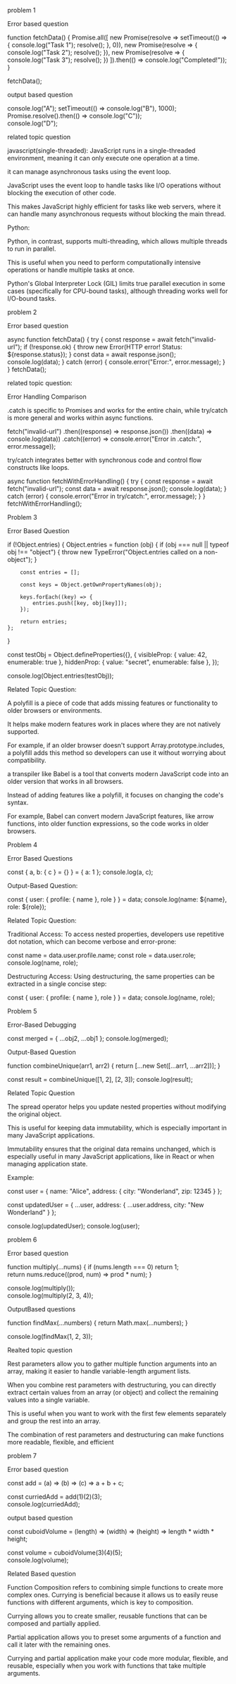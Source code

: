 problem 1

Error based question

function fetchData() {
    Promise.all([
        new Promise(resolve => setTimeout(() => { console.log("Task 1"); resolve(); }, 0)),
        new Promise(resolve => { console.log("Task 2"); resolve(); }),
        new Promise(resolve => { console.log("Task 3"); resolve(); })
    ]).then(() => console.log("Completed!"));
}

fetchData();


output based question

console.log("A");
setTimeout(() => console.log("B"), 1000);  
Promise.resolve().then(() => console.log("C"));  
console.log("D");


related topic question

javascript(single-threaded):
JavaScript runs in a single-threaded environment, meaning it can only execute one operation at a time. 

it can manage asynchronous tasks using the event loop.

JavaScript uses the event loop to handle tasks like I/O operations without blocking the execution of other code.

This makes JavaScript highly efficient for tasks like web servers, where it can handle many asynchronous requests without blocking the main thread.

Python:

Python, in contrast, supports multi-threading, which allows multiple threads to run in parallel.

This is useful when you need to perform computationally intensive operations or handle multiple tasks at once. 

Python's Global Interpreter Lock (GIL) limits true parallel execution in some cases (specifically for CPU-bound tasks), 
although threading works well for I/O-bound tasks.





problem 2

Error based question

async function fetchData() {
    try {
        const response = await fetch("invalid-url");
        if (!response.ok) {
            throw new Error(HTTP error! Status: ${response.status});
        }
        const data = await response.json();
        console.log(data);
    } catch (error) {
        console.error("Error:", error.message);
    }
}
fetchData();




related topic question:

Error Handling Comparison


.catch is specific to Promises and works for the entire chain, while try/catch is more general and works within async functions.


fetch("invalid-url")
    .then((response) => response.json())
    .then((data) => console.log(data))
    .catch((error) => console.error("Error in .catch:", error.message));



try/catch integrates better with synchronous code and control flow constructs like loops.

async function fetchWithErrorHandling() {
    try {
        const response = await fetch("invalid-url");
        const data = await response.json();
        console.log(data);
    } catch (error) {
        console.error("Error in try/catch:", error.message);
    }
}
fetchWithErrorHandling();





Problem 3


Error Based Question



if (!Object.entries) {
    Object.entries = function (obj) {
        if (obj === null || typeof obj !== "object") {
            throw new TypeError("Object.entries called on a non-object");
        }

        const entries = [];
       
        const keys = Object.getOwnPropertyNames(obj);

        keys.forEach((key) => {
            entries.push([key, obj[key]]);
        });

        return entries;
    };
}

const testObj = Object.defineProperties({}, {
    visibleProp: { value: 42, enumerable: true },
    hiddenProp: { value: "secret", enumerable: false },
});

console.log(Object.entries(testObj));





Related Topic Question:

A polyfill is a piece of code that adds missing features or functionality to older browsers or environments.

It helps make modern features work in places where they are not natively supported. 

For example, if an older browser doesn't support Array.prototype.includes, a polyfill adds this method so developers can use it without worrying about compatibility.

a transpiler like Babel is a tool that converts modern JavaScript code into an older version that works in all browsers.

Instead of adding features like a polyfill, it focuses on changing the code's syntax. 


For example, Babel can convert modern JavaScript features, like arrow functions, into older function expressions, so the code works in older browsers.





Problem 4


Error Based Questions

const { a, b: { c } = {} } = { a: 1 };
console.log(a, c); 



Output-Based Question:

const { user: { profile: { name }, role } } = data;
console.log(name: ${name}, role: ${role}); 



Related Topic Question:

Traditional Access:
To access nested properties, developers use repetitive dot notation, which can become verbose and error-prone:

const name = data.user.profile.name;
const role = data.user.role;
console.log(name, role);



Destructuring Access:
Using destructuring, the same properties can be extracted in a single concise step:

const { user: { profile: { name }, role } } = data;
console.log(name, role);






Problem 5


Error-Based Debugging


const merged = { ...obj2, ...obj1 }; 
console.log(merged); 



Output-Based Question

function combineUnique(arr1, arr2) {
    return [...new Set([...arr1, ...arr2])];
}

const result = combineUnique([1, 2], [2, 3]);
console.log(result); 




Related Topic Question


The spread operator helps you update nested properties without modifying the original object. 

This is useful for keeping data immutability, which is especially important in many JavaScript applications. 

Immutability ensures that the original data remains unchanged, which is especially useful in many JavaScript applications, 
like in React or when managing application state.


Example:

const user = {
    name: "Alice",
    address: {
        city: "Wonderland",
        zip: 12345
    }
};

const updatedUser = {
    ...user,
    address: {
        ...user.address,
        city: "New Wonderland"
    }
};

console.log(updatedUser);
console.log(user);



problem 6

Error based question

function multiply(...nums) {
    if (nums.length === 0) return 1;  
    return nums.reduce((prod, num) => prod * num);
}

console.log(multiply());  
console.log(multiply(2, 3, 4));  



OutputBased questions

function findMax(...numbers) {
    return Math.max(...numbers);
}

console.log(findMax(1, 2, 3));  


Realted topic question

Rest parameters allow you to gather multiple function arguments into an array, 
making it easier to handle variable-length argument lists.


When you combine rest parameters with destructuring, you can directly extract
certain values from an array (or object) and collect the remaining values into a single variable.

This is useful when you want to work with the first few elements separately and group the rest into an array.

The combination of rest parameters and destructuring can make functions more readable, flexible, and efficient



problem 7

Error based question


const add = (a) => (b) => (c) => a + b + c;  

const curriedAdd = add(1)(2)(3);  
console.log(curriedAdd);  



output based question


const cuboidVolume = (length) => (width) => (height) => length * width * height;

const volume = cuboidVolume(3)(4)(5);  
console.log(volume);  



Related Based question

Function Composition refers to combining simple functions to create more complex ones. 
Currying is beneficial because it allows us to easily reuse functions with different arguments, which is key to composition.


Currying allows you to create smaller, reusable functions that can be composed and partially applied.

Partial application allows you to preset some arguments of a function and call it later with the remaining ones.


Currying and partial application make your code more modular, flexible, and reusable, especially when you work with functions that take multiple arguments.



